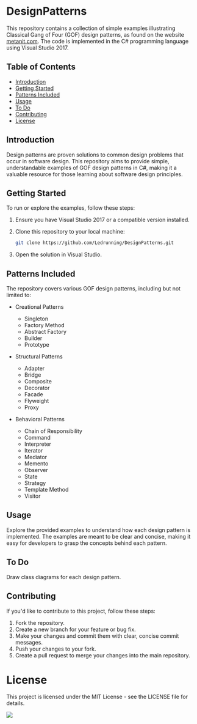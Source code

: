 # DesignPatterns

This repository contains a collection of simple examples illustrating Classical Gang of Four (GOF) design patterns, as found on the website [metanit.com](https://metanit.com). The code is implemented in the C# programming language using Visual Studio 2017.

## Table of Contents
- [Introduction](#introduction)
- [Getting Started](#getting-started)
- [Patterns Included](#patterns-included)
- [Usage](#usage)
- [To Do](#to-do)
- [Contributing](#contributing)
- [License](#license)

## Introduction

Design patterns are proven solutions to common design problems that occur in software design. This repository aims to provide simple, understandable examples of GOF design patterns in C#, making it a valuable resource for those learning about software design principles.

## Getting Started

To run or explore the examples, follow these steps:

1. Ensure you have Visual Studio 2017 or a compatible version installed.
2. Clone this repository to your local machine:

   ```bash
   git clone https://github.com/Ledrunning/DesignPatterns.git
3. Open the solution in Visual Studio.

## Patterns Included
The repository covers various GOF design patterns, including but not limited to:

- Creational Patterns
  - Singleton
  - Factory Method
  - Abstract Factory
  - Builder
  - Prototype
   
- Structural Patterns
  - Adapter
  - Bridge
  - Composite
  - Decorator
  - Facade
  - Flyweight
  - Proxy
    
- Behavioral Patterns
  - Chain of Responsibility
  - Command
  - Interpreter
  - Iterator
  - Mediator
  - Memento
  - Observer
  - State
  - Strategy
  - Template Method
  - Visitor

## Usage
Explore the provided examples to understand how each design pattern is implemented. The examples are meant to be clear and concise, making it easy for developers to grasp the concepts behind each pattern.

## To Do
Draw class diagrams for each design pattern.

## Contributing
If you'd like to contribute to this project, follow these steps:

1. Fork the repository.
2. Create a new branch for your feature or bug fix.
3. Make your changes and commit them with clear, concise commit messages.
4. Push your changes to your fork.
5. Create a pull request to merge your changes into the main repository.

# License
This project is licensed under the MIT License - see the LICENSE file for details.

![](https://habrastorage.org/webt/xa/iz/zr/xaizzrlrbyockc7vdaffc3fm2gw.png)
